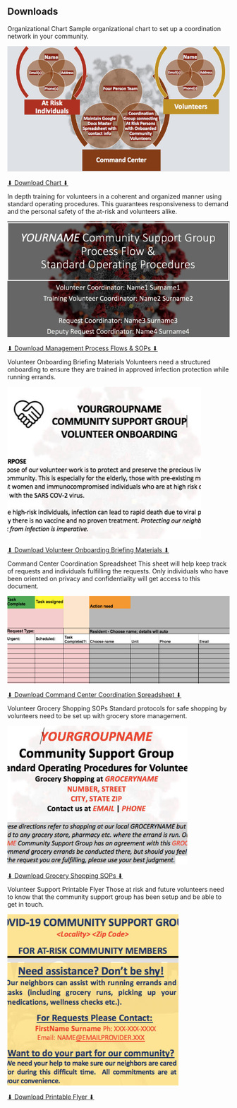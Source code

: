 ## Downloads



Organizational Chart
Sample organizational chart to set up a coordination network in your community.

![](/assets/img/Organizational_Chart.jpg)

[⬇ Download Chart ⬇](/assets/docs/Covid19_Volunteer_Organizational_Structure.pptx)

In depth training for volunteers in a coherent and organized manner using standard operating procedures. This guarantees responsiveness to demand and the personal safety of the at-risk and volunteers alike.

![](/assets/img/Volunteer_Coordination_SOPs.jpg)

[⬇ Download Management Process Flows & SOPs ⬇](/assets/docs/GENERIC_Process_Flow_&_SOPs.pptx)

Volunteer Onboarding Briefing Materials
Volunteers need a structured onboarding to ensure they are trained in approved infection protection while running errands.

![](/assets/img/Volunteer_Onboarding_Briefing_Materials.jpg)

[⬇ Download Volunteer Onboarding Briefing Materials ⬇](/assets/docs/GENERIC_Volunteer_Onboarding_Memo.docx)

Command Center Coordination Spreadsheet
This sheet will help keep track of requests and individuals fulfilling the requests. Only individuals who have been oriented on privacy and confidentiality will get access to this document.

![Image](/assets/img/Command_Center_Coordination_Spreadsheet.jpg)

[⬇ Download Command Center Coordination Spreadsheet ⬇](/assets/docs/Command_Center_Coordination.xlsx)

Volunteer Grocery Shopping SOPs
Standard protocols for safe shopping by volunteers need to be set up with grocery store management.

![Image](/assets/img/Volunteer_Grocery_Shopping_SOPs.jpg)

[⬇ Download Grocery Shopping SOPs ⬇](/assets/docs/GENERIC_Grocery_Shopping_Guide_SOP.docx)

Volunteer Support Printable Flyer
Those at risk and future volunteers need to know that the community support group has been setup and be able to get in touch.

![Image](/assets/img/Volunteer_Support_Printable_Flyer.jpg)

[⬇ Download Printable Flyer ⬇](/assets/docs/GENERIC_Flyer_v1.pptx)
